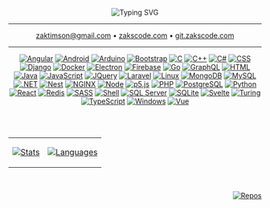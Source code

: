 <div align="center">
  
  ![Typing SVG](https://readme-typing-svg.herokuapp.com?font=Monospace&size=36&duration=3000&pause=3000&color=00FF00&center=true&vCenter=true&random=false&width=600&height=150&lines=Zakary+Timson;DevOps+%26+Software+Engineer)


  ---

  zaktimson@gmail.com • [zakscode.com](https://zakscode.com) • [git.zakscode.com](https://git.zakscode.com)

  ---

  <div>
    
[![Angular](https://img.shields.io/badge/Angular-DD0031?style=for-the-badge&logo=angular)](https://angular.io/)
[![Android](https://img.shields.io/badge/android-34A853?style=for-the-badge&logo=android&logoColor=ffffff)](https://www.android.com/)
[![Arduino](https://img.shields.io/badge/Arduino-00878F?style=for-the-badge&logo=arduino&logoColor=white)](https://www.arduino.cc/)
[![Bootstrap](https://img.shields.io/badge/Bootstrap-563D7C?style=for-the-badge&logo=bootstrap&logoColor=white)](https://getbootstrap.com)
[![C](https://img.shields.io/badge/C-A8B9CC?style=for-the-badge&logo=c&logoColor=ffffff)](https://en.cppreference.com/w/c/language)
[![C++](https://img.shields.io/badge/C%2B%2B-00599C?style=for-the-badge&logo=cplusplus)](https://cplusplus.com/)
[![C#](https://img.shields.io/badge/C%23-239120?style=for-the-badge&logo=csharp)](https://dotnet.microsoft.com/)
[![CSS](https://img.shields.io/badge/CSS-1572B6?style=for-the-badge&logo=css3)](https://www.w3.org/Style/CSS/Overview.en.html)
[![Django](https://img.shields.io/badge/django-0C4B33?style=for-the-badge&logo=django)](https://www.djangoproject.com/)
[![Docker](https://img.shields.io/badge/Docker-384d54?style=for-the-badge&logo=docker)](https://docker.com/)
[![Electron](https://img.shields.io/badge/Electron-47848F?style=for-the-badge&logo=electron&logoColor=white)](https://www.electronjs.org/)
[![Firebase](https://img.shields.io/badge/Firebase-FFFFFF?style=for-the-badge&logo=firebase)](https://firebase.google.com/)
[![Go](https://img.shields.io/badge/Go-00ADD8?style=for-the-badge&logo=go&logoColor=ffffff)](https://go.dev/)
[![GraphQL](https://img.shields.io/badge/GraphQL-E10098?style=for-the-badge&logo=graphql)](https://graphql.org/)
[![HTML](https://img.shields.io/badge/HTML-FFFFFF?style=for-the-badge&logo=html5)](https://developer.mozilla.org/en-US/docs/Glossary/HTML)
[![Java](https://img.shields.io/badge/Java-5382A1?style=for-the-badge&logo=coffeescript&logoColor=F8981D)](https://java.com/)
[![JavaScript](https://img.shields.io/badge/JavaScript-000000?style=for-the-badge&logo=javascript)](https://javascript.com/)
[![JQuery](https://img.shields.io/badge/jQuery-0769AD?style=for-the-badge&logo=jquery)](https://jquery.com )
[![Laravel](https://img.shields.io/badge/Laravel-6C6C6C?style=for-the-badge&logo=laravel)](https://laravel.com)
[![Linux](https://img.shields.io/badge/Linux-eeeeee?style=for-the-badge&logo=linux&logoColor=000000)](https://www.linux.org/)
[![MongoDB](https://img.shields.io/badge/mongodb-000000?style=for-the-badge&logo=mongodb)](https://www.mongodb.com/)
[![MySQL](https://img.shields.io/badge/MySQL-4479A1?style=for-the-badge&logo=mysql&logoColor=ffffff)](https://www.mysql.com/)
[![.NET](https://img.shields.io/badge/.NET-512BD4?style=for-the-badge&logo=dotnet)](https://dotnet.microsoft.com/)
[![Nest](https://img.shields.io/badge/nestjs-E0234E?style=for-the-badge&logo=nestjs)](https://nestjs.com/)
[![NGINX](https://img.shields.io/badge/NGINX-009639?style=for-the-badge&logo=nginx)](https://www.nginx.com/)
[![Node](https://img.shields.io/badge/Node.js-000000?style=for-the-badge&logo=nodedotjs)](https://nodejs.org/)
[![p5.js](https://img.shields.io/badge/p5.js-ed225d?style=for-the-badge&logo=p5dotjs&logoColor=white)](https://p5js.org/)
[![PHP](https://img.shields.io/badge/PHP-474A8A?style=for-the-badge&logo=php&logoColor=white)](https://www.php.net/)
[![PostgreSQL](https://img.shields.io/badge/PostgreSQl-212121?style=for-the-badge&logo=postgresql)](https://www.postgresql.org/)
[![Python](https://img.shields.io/badge/Python-FFD43B?style=for-the-badge&logo=python)](https://www.python.org/)
[![React](https://img.shields.io/badge/React-20232A?style=for-the-badge&logo=react)](https://reactjs.org/)
[![Redis](https://img.shields.io/badge/Redis-ffffff?style=for-the-badge&logo=redis)](https://redis.com/)
[![SASS](https://img.shields.io/badge/SASS-CC6699?style=for-the-badge&logo=sass&logoColor=ffffff)](https://sass-lang.com/)
[![Shell](https://img.shields.io/badge/Shell-000000?style=for-the-badge&logo=windowsterminal&logoColor=00ff00)](https://en.wikipedia.org/wiki/Shell_script)
[![SQL Server](https://img.shields.io/badge/SQL%20Server-CC2927?style=for-the-badge&logo=microsoftsqlserver)](https://www.microsoft.com/en-ca/sql-server)
[![SQLite](https://img.shields.io/badge/SQLITE-003B57?style=for-the-badge&logo=sqlite)](https://www.sqlite.org/index.html)
[![Svelte](https://img.shields.io/badge/Svelte-4A4A55?style=for-the-badge&logo=svelte)](https://svelte.dev/)
[![Turing](https://img.shields.io/badge/Turing-999997?style=for-the-badge&logoColor=b54a1c&logo=thingiverse)](http://compsci.ca/holtsoft/)
[![TypeScript](https://img.shields.io/badge/TypeScript-3178C6?style=for-the-badge&logo=typescript&logoColor=white)](https://typescriptlang.org/)
[![Windows](https://img.shields.io/badge/Windows-0078D4?style=for-the-badge&logo=windows)](https://microsoft.com/windows)
[![Vue](https://img.shields.io/badge/Vue.js-35495E?style=for-the-badge&logo=vuedotjs)](https://vuejs.org/)

  </div>
  <br><br>

  <div>

  <table border="0">
 <tr>
  <td>
      
[![Stats](https://denvercoder1-github-readme-stats.vercel.app/api?username=ztimson&show_icons=true&count_private=true&theme=react&border_color=7F3FBF&bg_color=0D1117&title_color=F85D7F&icon_color=F8D866)](https://github.com/ztimson)
  
  </td>
  <td>
    
[![Languages](https://denvercoder1-github-readme-stats.vercel.app/api/top-langs/?username=ztimson&langs_count=8&layout=compact&theme=react&border_color=7F3FBF&bg_color=0D1117&title_color=F85D7F&icon_color=F8D866)](https://github.com/ztimson)
  
  </td>
 </tr>
</table>
  </div>
</div>
<br>
<div align="right">

[![Repos](https://img.shields.io/badge/Repos-2962FF?style=for-the-badge&logo=koding&logoColor=white)](https://github.com/ztimson?tab=repositories)
  
</div>
